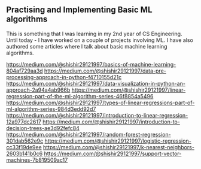 ## Practising and Implementing Basic ML algorithms
This is something that I was learning in my 2nd year of CS Engineering.
Until today - I have worked on a couple of projects involving ML. 
I have also authored some articles where I talk about basic machine learning algorithms.

https://medium.com/@shishir29121997/basics-of-machine-learning-804af729aa3d
https://medium.com/@shishir29121997/data-pre-processing-approach-in-python-f4710155d21c
https://medium.com/@shishir29121997/data-visualization-in-python-an-approach-2a94a4ab966b
https://medium.com/@shishir29121997/linear-regression-part-of-the-ml-algorithm-series-46f8854a5496
https://medium.com/@shishir29121997/types-of-linear-regressions-part-of-ml-algorithm-series-984d3edd92d7
https://medium.com/@shishir29121997/introduction-to-linear-regression-12a977dc2617
https://medium.com/@shishir29121997/introduction-to-decision-trees-ae3d92fefc84
https://medium.com/@shishir29121997/random-forest-regression-301dab562e9c
https://medium.com/@shishir29121997/logistic-regression-cc33f19de9ee
https://medium.com/@shishir29121997/k-nearest-neighbors-2603b141b0c6
https://medium.com/@shishir29121997/support-vector-machines-7b819509ac17
